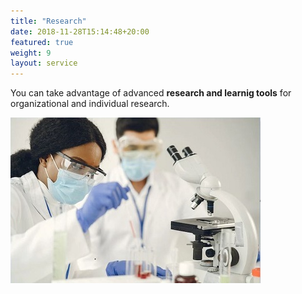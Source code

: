 ```yaml
---
title: "Research"
date: 2018-11-28T15:14:48+20:00 
featured: true
weight: 9
layout: service
---
```


You can take advantage of advanced **research and learnig tools** for organizational and individual research.

![Research Tools](/images/illustrations/research.jpg)






